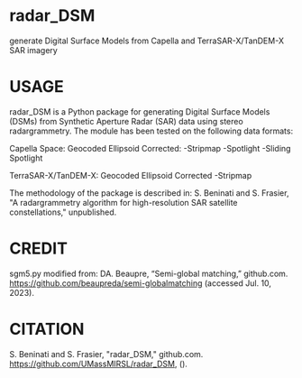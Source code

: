 # radar_DSM
generate Digital Surface Models from Capella and TerraSAR-X/TanDEM-X SAR imagery

# USAGE
radar_DSM is a Python package for generating Digital Surface Models (DSMs) from Synthetic Aperture Radar (SAR) data using stereo radargrammetry. The module has been tested on the following data formats:

Capella Space:
        Geocoded Ellipsoid Corrected:
                -Stripmap
                -Spotlight
                -Sliding Spotlight

TerraSAR-X/TanDEM-X:
        Geocoded Ellipsoid Corrected
                -Stripmap

The methodology of the package is described in: S. Beninati and S. Frasier, "A radargrammetry algorithm for high-resolution SAR satellite constellations," unpublished.

# CREDIT
sgm5.py modified from:
DA. Beaupre, “Semi-global matching,” github.com. https://github.com/beaupreda/semi-globalmatching (accessed Jul. 10, 2023).

# CITATION
S. Beninati and S. Frasier, "radar_DSM," github.com. https://github.com/UMassMIRSL/radar_DSM, (<date accessed>).
